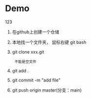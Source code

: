 # Demo
123


1. 在github上创建一个仓储
2. 本地找一个文件夹， 鼠标右键 git bash
3. git clone xxx.git

        不能是空文件
4. git add .
5. git commit -m "add file"
6. git push origin master(分支：main)